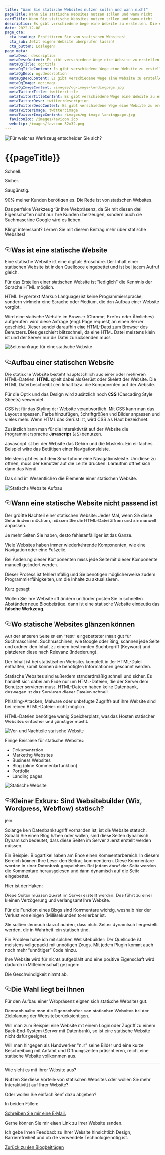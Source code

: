 ```yaml
---
title: "Wann Sie statische Websites nutzen sollen und wann nicht"
pageTitle: Wann Sie statische Websites nutzen sollen und wann nicht
cardTitle: Wann Sie statische Websites nutzen sollen und wann nicht
description: Es gibt verschiedene Wege eine Website zu erstellen. Die einfachste und effektivste ist die Erstellung einer statischen Website! 🔨
date: 2022-12-08
page_cta:
  cta_heading: Profitieren Sie von statischen Websites!
  cta_sub: Jetzt eigene Website überprüfen lassen!
  cta_button: Loslegen!
page_meta:
  metaDesc: description
  metaDescContent: Es gibt verschiedene Wege eine Website zu erstellen. Die einfachste und effektivste ist die Erstellung einer statischen Website! 🔨
  metaOgTitle: og:title
  metaOgTitleContent: Es gibt verschiedene Wege eine Website zu erstellen. Die einfachste und effektivste ist die Erstellung einer statischen Website! 🔨
  metaOgDesc: og:description
  metaOgDescContent: Es gibt verschiedene Wege eine Website zu erstellen. Die einfachste und effektivste ist die Erstellung einer statischen Website! 🔨
  metaOgImage: og:image
  metaOgImageContent: /images/og-image-landingpage.jpg
  metaTwitterTitle: twitter:title
  metaTwitterTitleContent: Es gibt verschiedene Wege eine Website zu erstellen. Die einfachste und effektivste ist die Erstellung einer statischen Website! 🔨
  metaTwitterDesc: twitter:description
  metaTwitterDescContent: Es gibt verschiedene Wege eine Website zu erstellen. Die einfachste und effektivste ist die Erstellung einer statischen Website! 🔨
  metaTwitterImage: twitter:image
  metaTwitterImageContent: /images/og-image-landingpage.jpg
  faviconIco: /images/favicon.ico
  webclip: /images/favicon-32x32.png
---
```


![Für welches Werkzeug entscheiden Sie sich?](/images/blog/wann-sie-statische-websites-nutzen-sollen-und-wann-nicht/Werkzeugkasten.jpg)

<h1 class="heading-1 | text-primary | routeSkipHeading"><a
      href="#global-nav"
      id="skip-main"
      class="routeSkipLink"
      aria-label="Skip to global navigation"
    ></a>{{pageTitle}}</h1>

 
Schnell.

Sicher.

Saugünstig.

90% meiner Kunden benötigen es.
Die Rede ist von statischen Websites.

Das perfekte Werkzeug für Ihre Webpräsenz, da Sie mit diesen drei Eigenschaften nicht nur Ihre Kunden überzeugen, sondern auch die Suchmaschine Google wird es lieben.

Klingt interessant? 
Lernen Sie mit diesem Beitrag mehr über statische Websites!






<h2 style="position: relative;" id="was-ist-eine-statische-website"><a href="#was-ist-eine-statische-website" aria-label="Was ist eine statische Website Permalink" class="blog-header-link before"><svg aria-hidden="true" focusable="false" height="20" version="1.1" viewbox="0 0 16 16" width="20"><path fill-rule="evenodd" d="M4 9h1v1H4c-1.5 0-3-1.69-3-3.5S2.55 3 4 3h4c1.45 0 3 1.69 3 3.5 0 1.41-.91 2.72-2 3.25V8.59c.58-.45 1-1.27 1-2.09C10 5.22 8.98 4 8 4H4c-.98 0-2 1.22-2 2.5S3 9 4 9zm9-3h-1v1h1c1 0 2 1.22 2 2.5S13.98 12 13 12H9c-.98 0-2-1.22-2-2.5 0-.83.42-1.64 1-2.09V6.25c-1.09.53-2 1.84-2 3.25C6 11.31 7.55 13 9 13h4c1.45 0 3-1.69 3-3.5S14.5 6 13 6z"></path></svg></a>Was ist eine statische Website</h2>

Eine statische Website ist eine digitale Broschüre. 
Der Inhalt einer statischen Website ist in den Quellcode eingebettet und ist bei jedem Aufruf gleich. 

Für das Erstellen einer statischen Website ist "lediglich" die Kenntnis der Sprache HTML möglich.

HTML (Hypertext Markup Language) ist keine Programmiersprache, sondern vielmehr eine Sprache oder Medium, die den Aufbau einer Website vorgibt.

Wird eine statische Website im Browser (Chrome, Firefox oder Ähnliches) aufgerufen, wird diese Anfrage (engl. Page request) an einen Server geschickt. Dieser sendet daraufhin eine HTML-Datei zum Browser des Benutzers. Dies geschieht blitzschnell, da eine HTML Datei meistens klein ist und der Server nur die Datei zurücksenden muss.

![Seitenanfrage für eine statische Website](/images/blog/wann-sie-statische-websites-nutzen-sollen-und-wann-nicht/seitenanfrage-einer-statischen-website-min.jpg)

<h2 style="position: relative;" id="aufbau-einer-statischen-website"><a href="#aufbau-einer-statischen-website" aria-label="Aufbau einer statischen Website Permalink" class="blog-header-link before"><svg aria-hidden="true" focusable="false" height="20" version="1.1" viewbox="0 0 16 16" width="20"><path fill-rule="evenodd" d="M4 9h1v1H4c-1.5 0-3-1.69-3-3.5S2.55 3 4 3h4c1.45 0 3 1.69 3 3.5 0 1.41-.91 2.72-2 3.25V8.59c.58-.45 1-1.27 1-2.09C10 5.22 8.98 4 8 4H4c-.98 0-2 1.22-2 2.5S3 9 4 9zm9-3h-1v1h1c1 0 2 1.22 2 2.5S13.98 12 13 12H9c-.98 0-2-1.22-2-2.5 0-.83.42-1.64 1-2.09V6.25c-1.09.53-2 1.84-2 3.25C6 11.31 7.55 13 9 13h4c1.45 0 3-1.69 3-3.5S14.5 6 13 6z"></path></svg></a>Aufbau einer statischen Website</h2>

Die statische Website besteht hauptsächlich aus einer oder mehreren HTML-Dateien. **HTML** spielt dabei als Gerüst oder Skelett der Website. 
Die HTML Datei beschreibt den Inhalt bzw. die Komponenten auf der Website.

Für die Optik und das Design wird zusätzlich noch **CSS** (Cascading Style Sheets) verwendet. 

CSS ist für das Styling der Website verantwortlich. Mit CSS kann man das Layout anpassen, Farbe hinzufügen, Schriftgrößen und Bilder anpassen und vieles mehr. 
Wenn HTML das Gerüst ist, wird CSS als Haut bezeichnet.

Zusätzlich kann man für die Interaktivität auf der Website die Programmiersprache **Javascript** (JS) benutzen. 

Javascript ist bei der Website das Gehirn und die Muskeln. Ein einfaches Beispiel wäre das Betätigen einer Navigationsleiste. 

Meistens gibt es auf dem Smartphone eine Navigationsleiste. Um diese zu öffnen, muss der Benutzer auf die Leiste drücken. Daraufhin öffnet sich dann das Menü.

Das sind im Wesentlichen die Elemente einer statischen Website.

![Statische Website Aufbau](/images/blog/wann-sie-statische-websites-nutzen-sollen-und-wann-nicht/aufbau-einer-statischen-website-min.jpg)

<h2 style="position: relative;" id="wann-eine-statische-website-nicht-passend-ist"><a href="#wann-eine-statische-website-nicht-passend-ist" aria-label="Wann eine statische Website nicht passend ist Permalink" class="blog-header-link before"><svg aria-hidden="true" focusable="false" height="20" version="1.1" viewbox="0 0 16 16" width="20"><path fill-rule="evenodd" d="M4 9h1v1H4c-1.5 0-3-1.69-3-3.5S2.55 3 4 3h4c1.45 0 3 1.69 3 3.5 0 1.41-.91 2.72-2 3.25V8.59c.58-.45 1-1.27 1-2.09C10 5.22 8.98 4 8 4H4c-.98 0-2 1.22-2 2.5S3 9 4 9zm9-3h-1v1h1c1 0 2 1.22 2 2.5S13.98 12 13 12H9c-.98 0-2-1.22-2-2.5 0-.83.42-1.64 1-2.09V6.25c-1.09.53-2 1.84-2 3.25C6 11.31 7.55 13 9 13h4c1.45 0 3-1.69 3-3.5S14.5 6 13 6z"></path></svg></a>Wann eine statische Website nicht passend ist</h2>

Der größte Nachteil einer statischen Website:
Jedes Mal, wenn Sie diese Seite ändern möchten, müssen Sie die HTML-Datei öffnen und sie manuell anpassen. 

Je mehr Seiten Sie haben, desto fehleranfälliger ist das Ganze.

Viele Websites haben immer wiederkehrende Komponenten, wie eine Navigation oder eine Fußzeile. 

Bei Änderung dieser Komponenten muss jede Seite mit dieser Komponente manuell geändert werden.

Dieser Prozess ist fehleranfällig und Sie benötigen möglicherweise zudem Programmierfähigkeiten, um die Inhalte zu aktualisieren.

Kurz gesagt:

Wollen Sie Ihre Website oft ändern und/oder posten Sie in schnellen Abständen neue Blogbeiträge, dann ist eine statische Website eindeutig das **falsche Werkzeug**.



<h2 style="position: relative;" id="wo-statische-websites-glanzen-konnen"><a href="#wo-statische-websites-glanzen-konnen" aria-label="Wo statische Websites glänzen können Permalink" class="blog-header-link before"><svg aria-hidden="true" focusable="false" height="20" version="1.1" viewbox="0 0 16 16" width="20"><path fill-rule="evenodd" d="M4 9h1v1H4c-1.5 0-3-1.69-3-3.5S2.55 3 4 3h4c1.45 0 3 1.69 3 3.5 0 1.41-.91 2.72-2 3.25V8.59c.58-.45 1-1.27 1-2.09C10 5.22 8.98 4 8 4H4c-.98 0-2 1.22-2 2.5S3 9 4 9zm9-3h-1v1h1c1 0 2 1.22 2 2.5S13.98 12 13 12H9c-.98 0-2-1.22-2-2.5 0-.83.42-1.64 1-2.09V6.25c-1.09.53-2 1.84-2 3.25C6 11.31 7.55 13 9 13h4c1.45 0 3-1.69 3-3.5S14.5 6 13 6z"></path></svg></a>Wo statische Websites glänzen können</h2>

Auf der anderen Seite ist ein "fest" eingebetteter Inhalt gut für Suchmaschinen. Suchmaschinen, wie Google oder Bing, scannen jede Seite und ordnen den Inhalt zu einem bestimmten Suchbegriff (Keyword) und platzieren diese nach Relevanz (Indexierung). 

Der Inhalt ist bei statistischen Websites komplett in der HTML-Datei enthalten, somit können die benötigten Informationen gescannt werden.

Statische Websites sind außerdem standardmäßig schnell und sicher. Es handelt sich dabei am Ende nur um HTML-Dateien, die der Server dem Benutzer servieren muss. HTML-Dateien haben keine Datenbank, deswegen ist das Servieren dieser Dateien schnell. 

Phishing-Attacken, Malware oder unbefugte Zugriffe auf ihre Website sind bei reinen HTML-Dateien nicht möglich.

HTML-Dateien benötigen wenig Speicherplatz, was das Hosten statischer Websites einfacher und günstiger macht.


![Vor-und Nachteile statische Website](/images/blog/wann-sie-statische-websites-nutzen-sollen-und-wann-nicht/vor-und-nachteile-einer-statischen-website-min.jpg)

Einige Beispiele für statische Websites:

- Dokumentation
- Marketing Websites
- Business Websites
- Blog (ohne Kommentarfunktion)
- Portfolio
- Landing pages

![Statische Website](/images/blog/wann-sie-statische-websites-nutzen-sollen-und-wann-nicht/beispiele-von-statischen-websites-min.jpg)


<h2 style="position: relative;" id="kleiner-exkurs-sind-websitebuilder-wix-wordpress-webflow-statisch"><a href="#kleiner-exkurs-sind-websitebuilder-wix-wordpress-webflow-statisch" aria-label="Kleiner Exkurs: Sind Websitebuilder (Wix, Wordpress, Webflow) statisch? Permalink" class="blog-header-link before"><svg aria-hidden="true" focusable="false" height="20" version="1.1" viewbox="0 0 16 16" width="20"><path fill-rule="evenodd" d="M4 9h1v1H4c-1.5 0-3-1.69-3-3.5S2.55 3 4 3h4c1.45 0 3 1.69 3 3.5 0 1.41-.91 2.72-2 3.25V8.59c.58-.45 1-1.27 1-2.09C10 5.22 8.98 4 8 4H4c-.98 0-2 1.22-2 2.5S3 9 4 9zm9-3h-1v1h1c1 0 2 1.22 2 2.5S13.98 12 13 12H9c-.98 0-2-1.22-2-2.5 0-.83.42-1.64 1-2.09V6.25c-1.09.53-2 1.84-2 3.25C6 11.31 7.55 13 9 13h4c1.45 0 3-1.69 3-3.5S14.5 6 13 6z"></path></svg></a>Kleiner Exkurs: Sind Websitebuilder (Wix, Wordpress, Webflow) statisch?</h2>

jein.

Solange kein Datenbankzugriff vorhanden ist, ist die Website statisch.
Sobald Sie einen Blog haben oder wollen, sind diese Seiten dynamisch. 
Dynamisch bedeutet, dass diese Seiten im Server zuerst erstellt werden müssen.

Ein Beispiel:
Blogartikel haben am Ende einen Kommentarbereich. In diesem Bereich können Ihre Leser den Beitrag kommentieren. Diese Kommentare werden in einer Datenbank gespeichert.
Bei jedem Abruf der Seite werden die Kommentare herausgelesen und dann dynamisch auf die Seite eingebettet.

Hier ist der Haken:

Diese Seiten müssen zuerst im Server erstellt werden. Das führt zu einer kleinen Verzögerung und verlangsamt Ihre Website. 

Für die Funktion eines Blogs sind Kommentare wichtig, weshalb hier der Verlust von einigen (Milli)sekunden tolerierbar ist.

Sie sollten dennoch darauf achten, dass nicht Seiten dynamisch hergestellt werden, die in Wahrheit rein statisch sind. 

Ein Problem habe ich mit solchen Websitebuilder:
Der Quellcode ist meistens vollgepackt mit unnötigen Zeugs.
Mit jedem Plugin kommt auch noch mehr “unnötiger” Code hinzu.

Ihre Website wird für nichts aufgebläht und eine positive Eigenschaft wird dadurch in Mitleidenschaft gezogen:

Die Geschwindigkeit nimmt ab.


<h2 style="position: relative;" id="die-wahl-liegt-bei-ihnen"><a href="#die-wahl-liegt-bei-ihnen" aria-label="Die Wahl liegt bei Ihnen Permalink" class="blog-header-link before"><svg aria-hidden="true" focusable="false" height="20" version="1.1" viewbox="0 0 16 16" width="20"><path fill-rule="evenodd" d="M4 9h1v1H4c-1.5 0-3-1.69-3-3.5S2.55 3 4 3h4c1.45 0 3 1.69 3 3.5 0 1.41-.91 2.72-2 3.25V8.59c.58-.45 1-1.27 1-2.09C10 5.22 8.98 4 8 4H4c-.98 0-2 1.22-2 2.5S3 9 4 9zm9-3h-1v1h1c1 0 2 1.22 2 2.5S13.98 12 13 12H9c-.98 0-2-1.22-2-2.5 0-.83.42-1.64 1-2.09V6.25c-1.09.53-2 1.84-2 3.25C6 11.31 7.55 13 9 13h4c1.45 0 3-1.69 3-3.5S14.5 6 13 6z"></path></svg></a>Die Wahl liegt bei Ihnen</h3>

Für den Aufbau einer Webpräsenz eignen sich statische Websites gut. 

Dennoch sollte man die Eigenschaften von statischen Websites bei der Zielplanung der Website berücksichtigen. 

Will man zum Beispiel eine Website mit einem Login oder Zugriff zu einem Back-End-System (Server mit Datenbank), so ist eine statische Website nicht dafür geeignet.

Will man hingegen als Handwerker "nur" seine Bilder und eine kurze Beschreibung mit Anfahrt und Öffnungszeiten präsentieren, reicht eine statische Website vollkommen aus.



<hr class="my-5"/>

Wie sieht es mit Ihrer Website aus?

Nutzen Sie diese Vorteile von statischen Websites oder wollen Sie mehr Interaktivität auf Ihrer Website?

Oder wollen Sie einfach Senf dazu abgeben?

In beiden Fällen:

<a target="_blank" rel="noopener noreferrer" href="mailto:hi@mkt-webdesign.de?subject=Statische Websites">
Schreiben Sie mir eine E-Mail. 
</a> 

Gerne können Sie mir einen Link zu Ihrer Website senden. 

Ich gebe Ihnen Feedback zu Ihrer Website hinsichtlich Design, Barrierefreiheit und ob die verwendete Technologie nötig ist.










<p class="mt-5">
<a href="/blog" class="text-dark | btn-second">Zurück zu den Blogbeiträgen</a>
</p>
